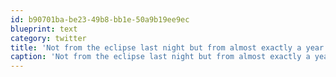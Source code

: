 ```yaml
---
id: b90701ba-be23-49b8-bb1e-50a9b19ee9ec
blueprint: text
category: twitter
title: 'Not from the eclipse last night but from almost exactly a year ago http://twitpic.com/3i5qzr'
caption: 'Not from the eclipse last night but from almost exactly a year ago http://twitpic.com/3i5qzr'
---
```


